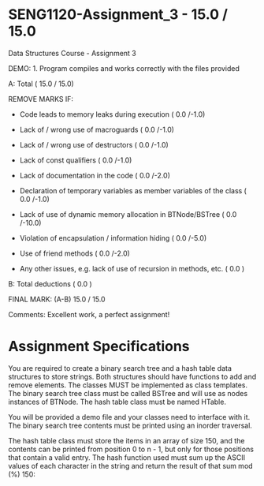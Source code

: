 # SENG1120-Assignment_3 - 15.0 / 15.0
Data Structures Course - Assignment 3

DEMO: 1. Program compiles and works correctly with the files provided  
 
A: Total (  15.0  / 15.0) 

REMOVE MARKS IF: 
- Code leads to memory leaks during execution (  0.0  /-1.0) 

- Lack of / wrong use of macroguards (  0.0  /-1.0) 

- Lack of / wrong use of destructors (  0.0  /-1.0) 

- Lack of const qualifiers (  0.0  /-1.0) 

- Lack of documentation in the code (  0.0  /-2.0) 

- Declaration of temporary variables as member variables of the class (  0.0   /-1.0) 

- Lack of use of dynamic memory allocation in BTNode/BSTree (  0.0  /-10.0) 

- Violation of encapsulation / information hiding (  0.0  /-5.0) 

- Use of friend methods (  0.0  /-2.0) 

- Any other issues, e.g. lack of use of recursion in methods, etc. (  0.0  ) 
 
B: Total deductions (  0.0  ) 

FINAL MARK: (A-B)  15.0 / 15.0 

Comments: 
Excellent work, a perfect assignment!

# Assignment Specifications
You are required to create a binary search tree and a hash table data structures to store strings. Both structures should have functions to add and remove elements. The classes MUST be implemented as class templates. The binary search tree class must be called BSTree and will use as nodes instances of BTNode. The hash table class must be named HTable.

You will be provided a demo file and your classes need to interface with it. The binary search tree contents must be printed using an inorder traversal. 

The hash table class must store the items in an array of size 150, and the contents can be printed from position 0 to n - 1, but only for those positions that contain a valid entry. The hash function used must sum up the ASCII values of each character in the string and return the result of that sum mod (%) 150: 
